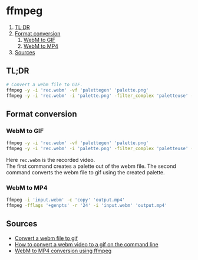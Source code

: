 # ffmpeg

1. [TL;DR](#tldr)
1. [Format conversion](#format-conversion)
   1. [WebM to GIF](#webm-to-gif)
   1. [WebM to MP4](#webm-to-mp4)
1. [Sources](#sources)

## TL;DR

```sh
# Convert a webm file to GIF.
ffmpeg -y -i 'rec.webm' -vf 'palettegen' 'palette.png'
ffmpeg -y -i 'rec.webm' -i 'palette.png' -filter_complex 'paletteuse' -r 10 'out.gif'
```

## Format conversion

### WebM to GIF

```sh
ffmpeg -y -i 'rec.webm' -vf 'palettegen' 'palette.png'
ffmpeg -y -i 'rec.webm' -i 'palette.png' -filter_complex 'paletteuse' -r 10 'out.gif'
```

Here `rec.webm` is the recorded video.<br/>
The first command creates a palette out of the webm file. The second command converts the webm file to gif using the
created palette.

### WebM to MP4

```sh
ffmpeg -i 'input.webm' -c 'copy' 'output.mp4'
ffmpeg -fflags '+genpts' -r '24' -i 'input.webm' 'output.mp4'
```

## Sources

- [Convert a webm file to gif]
- [How to convert a webm video to a gif on the command line]
- [WebM to MP4 conversion using ffmpeg]

<!--
  References
  -->

<!-- Others -->
[convert a webm file to gif]: https://mundanecode.com/posts/convert-webm-to-gif
[how to convert a webm video to a gif on the command line]: https://askubuntu.com/questions/506670/how-to-do-i-convert-an-webm-video-to-a-animated-gif-on-the-command-line
[webm to mp4 conversion using ffmpeg]: https://stackoverflow.com/questions/18123376/webm-to-mp4-conversion-using-ffmpeg
